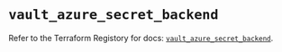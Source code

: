 # `vault_azure_secret_backend`

Refer to the Terraform Registory for docs: [`vault_azure_secret_backend`](https://www.terraform.io/docs/providers/vault/r/azure_secret_backend).
